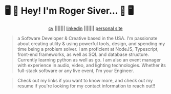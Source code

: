 # 🖥️ 👋 **Hey! I'm Roger Siver...** 👋 🖥️

<center>

  [cv](https://rogersiver.digital/assets/Roger_Siver_CV.pdf)
||||||| [linkedin](https://www.linkedin.com/in/roger-siver-652927138/) ||||||| [personal site](http://rogersiver.digital/)

</center>

> a Software Developer & Creative based in the USA. I'm passionate about creating utility & using powerful tools, design, and spending my time being a problem solver. I am proficient at NodeJS, Typescript, front-end frameworks, as well as SQL and database structure. Currently learning python as well as go. I am also an event manager with experience in audio, video, and lighting technologies. Whether its full-stack software or any live event, I'm your Engineer.

> Check out my links if you want to know more, and check out my resume if you're looking for my contact information to reach out!!
